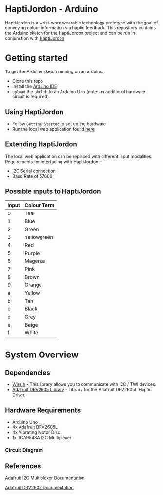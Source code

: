 # HaptiJordon - Arduino

HaptiJordon is a wrist-worn wearable technology prototype with the goal of conveying colour information via haptic feedback.
This repository contains the Arduino sketch for the HaptiJordon project and can be run in conjunction with [HaptiJordon](https://github.com/jordones/haptijordon)

# Getting started

To get the Arduino sketch running on an arduino:

- Clone this repo
- Install the [Arduino IDE](https://www.arduino.cc/en/Main/Software)
- `upload` the sketch to an Arduino Uno (note: an additional hardware circuit is required)

## Using HaptiJordon

- Follow `Getting Started` to set up the hardware
- Run the local web application found [here](https://github.com/jordones/haptijordon)

## Extending HaptiJordon

The local web application can be replaced with different input modalities.
Requirements for interfacing with HaptiJordon:

- I2C Serial connection
- Baud Rate of 57600

## Possible inputs to HaptiJordon

| Input | Colour Term |
|-------|-------------|
| 0     | Teal        |
| 1     | Blue        |
| 2     | Green       |
| 3     | Yellowgreen |
| 4     | Red         |
| 5     | Purple      |
| 6     | Magenta     |
| 7     | Pink        |
| 8     | Brown       |
| 9     | Orange      |
| a     | Yellow      |
| b     | Tan         |
| c     | Black       |
| d     | Grey        |
| e     | Beige       |
| f     | White       |

# System Overview

## Dependencies

- [Wire.h](https://www.arduino.cc/en/reference/wire) - This library allows you to communicate with I2C / TWI devices.
- [Adafruit DRV2605 Library](https://github.com/adafruit/Adafruit_DRV2605_Library) - Library for the Adafruit DRV2605L Haptic Driver.

## Hardware Requirements

- Arduino Uno
- 4x Adafruit DRV2605L
- 4x Vibrating Motor Disc
- 1x TCA9548A I2C Multiplexer

### Circuit Diagram


## References

[Adafruit I2C Multiplexer Documentation][1]

[Adafruit DRV2605 Documentation][2]

[1]: https://learn.adafruit.com/adafruit-tca9548a-1-to-8-i2c-multiplexer-breakout/wiring-and-test
[2]: https://learn.adafruit.com/adafruit-drv2605-haptic-controller-breakout

